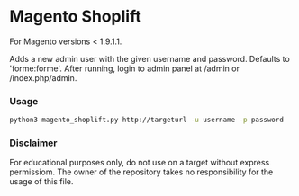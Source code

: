 # Magento Shoplift
For Magento versions < 1.9.1.1. 

Adds a new admin user with the given username and password. Defaults to 'forme:forme'. After running, login to admin panel at /admin or /index.php/admin.

### Usage

```bash
python3 magento_shoplift.py http://targeturl -u username -p password
```

### Disclaimer 

For educational purposes only, do not use on a target without express permissiom. The owner of the repository takes no responsibility for the usage of this file.
